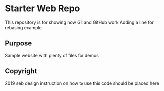 # Starter Web Repo

This repository is for showing how Git and GitHub work
Adding a line for rebasing example.

## Purpose

Sample website with plenty of files for demos

## Copyright
2019 seb design
instruction on how to use this code should be placed here